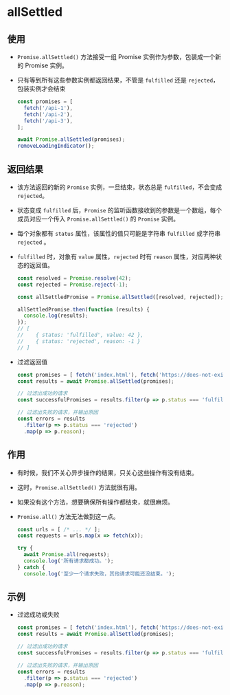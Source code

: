 # allSettled

## 使用

  - `Promise.allSettled()` 方法接受一组 Promise 实例作为参数，包装成一个新的 Promise 实例。

  - 只有等到所有这些参数实例都返回结果，不管是 `fulfilled` 还是 `rejected`，包装实例才会结束

    ```javascript
    const promises = [
      fetch('/api-1'),
      fetch('/api-2'),
      fetch('/api-3'),
    ];

    await Promise.allSettled(promises);
    removeLoadingIndicator();
    ```

## 返回结果

  - 该方法返回的新的 `Promise` 实例，一旦结束，状态总是 `fulfilled`，不会变成 `rejected`。

  - 状态变成 `fulfilled` 后，`Promise` 的监听函数接收到的参数是一个数组，每个成员对应一个传入 `Promise.allSettled()` 的 `Promise` 实例。

  - 每个对象都有 `status` 属性，该属性的值只可能是字符串 `fulfilled` 或字符串 `rejected` 。

  - `fulfilled` 时，对象有 `value` 属性，`rejected` 时有 `reason` 属性，对应两种状态的返回值。

    ```javascript
    const resolved = Promise.resolve(42);
    const rejected = Promise.reject(-1);

    const allSettledPromise = Promise.allSettled([resolved, rejected]);

    allSettledPromise.then(function (results) {
      console.log(results);
    });
    // [
    //    { status: 'fulfilled', value: 42 },
    //    { status: 'rejected', reason: -1 }
    // ]
    ```

  - 过滤返回值

    ```javascript
    const promises = [ fetch('index.html'), fetch('https://does-not-exist/') ];
    const results = await Promise.allSettled(promises);

    // 过滤出成功的请求
    const successfulPromises = results.filter(p => p.status === 'fulfilled');

    // 过滤出失败的请求，并输出原因
    const errors = results
      .filter(p => p.status === 'rejected')
      .map(p => p.reason);
    ```

## 作用

  - 有时候，我们不关心异步操作的结果，只关心这些操作有没有结束。

  - 这时，`Promise.allSettled()` 方法就很有用。

  - 如果没有这个方法，想要确保所有操作都结束，就很麻烦。

  - `Promise.all()` 方法无法做到这一点。

    ```javascript
    const urls = [ /* ... */ ];
    const requests = urls.map(x => fetch(x));

    try {
      await Promise.all(requests);
      console.log('所有请求都成功。');
    } catch {
      console.log('至少一个请求失败，其他请求可能还没结束。');
    ```

## 示例

  - 过滤成功或失败

    ```javascript
    const promises = [ fetch('index.html'), fetch('https://does-not-exist/') ];
    const results = await Promise.allSettled(promises);

    // 过滤出成功的请求
    const successfulPromises = results.filter(p => p.status === 'fulfilled');

    // 过滤出失败的请求，并输出原因
    const errors = results
      .filter(p => p.status === 'rejected')
      .map(p => p.reason);
    ```
